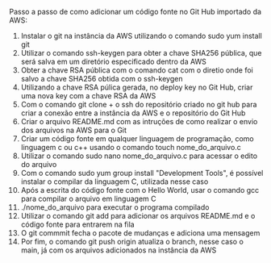 Passo a passo de como adicionar um código fonte no Git Hub importado da AWS:

1. Instalar o git na instância da AWS utilizando o comando sudo yum install git
2. Utilizar o comando ssh-keygen para obter a chave SHA256 pública, que será salva em um diretório especificado dentro da AWS
3. Obter a chave RSA pública com o comando cat com o diretio onde foi salvo a chave SHA256 obtida com o ssh-keygen
4. Utilizando a chave RSA púlica gerada, no deploy key no Git Hub, criar uma nova key com a chave RSA da AWS
5. Com o comando git clone + o ssh do repositório criado no git hub para criar a conexão entre a instância da AWS e o repositório do Git Hub
6. Criar o arquivo README.md com as intruções de como realizar o envio dos arquivos na AWS para o Git
7. Criar um código fonte em qualquer linguagem de programação, como linguagem c ou c++ usando o comando touch nome_do_arquivo.c
8. Utilizar o comando sudo nano nome_do_arquivo.c para acessar o edito do arquivo
9. Com o comando sudo yum group install "Development Tools", é possível instalar o compilar da linguagem C, utilizada nesse caso
10. Após a escrita do código fonte com o Hello World, usar o comando gcc para compilar o arquivo em linguagem C
11. ./nome_do_arquivo para executar o programa compilado
12. Utilizar o comando git add para adicionar os arquivos README.md e o código fonte para entrarem na fila
13. O git commmit fecha o pacote de mudanças e adiciona uma mensagem
14. Por fim, o comando git push origin atualiza o branch, nesse caso o main, já com os arquivos adicionados na instância da AWS
